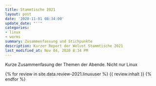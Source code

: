 ```yaml
---
title: Stammtische 2021
layout: post
date: '2020-11-01 08:34:00'
update_date: "''"
categories:
- linux
- worms
summary: Zusammenfassung und Stichpunkte
description: Kurzer Report der Wolust Stammtische 2021
last_modified_at: Nov 04, 2020 8:34 PM
---
```


Kurze Zusammenfasung der Themen der Abende. Nicht nur Linux

 {% for review  in site.data.review-2021.linuxuser %}
      {{ review.inhalt }} 
 {% endfor %}
